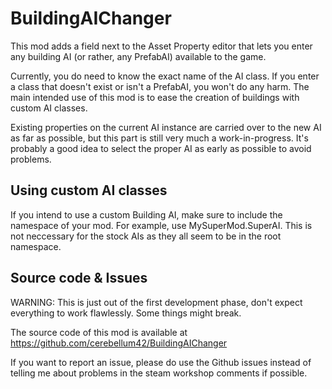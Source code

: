 # BuildingAIChanger

This mod adds a field next to the Asset Property editor that lets you enter any building AI (or rather, any PrefabAI) available to the game.

Currently, you do need to know the exact name of the AI class. If you enter a class that doesn't exist or isn't a PrefabAI, you won't do any harm. The main intended use of this mod is to ease the creation of buildings with custom AI classes.

Existing properties on the current AI instance are carried over to the new AI as far as possible, but this part is still very much a work-in-progress. It's probably a good idea to select the proper AI as early as possible to avoid problems.

## Using custom AI classes

If you intend to use a custom Building AI, make sure to include the namespace of your mod. For example, use MySuperMod.SuperAI. This is not neccessary for the stock AIs as they all seem to be in the root namespace.

## Source code & Issues

WARNING: This is just out of the first development phase, don't expect everything to work flawlessly. Some things might break.

The source code of this mod is available at https://github.com/cerebellum42/BuildingAIChanger

If you want to report an issue, please do use the Github issues instead of telling me about problems in the steam workshop comments if possible.
